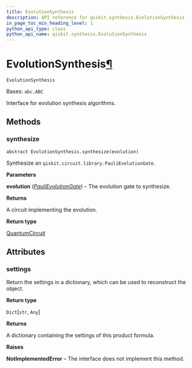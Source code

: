 ```yaml
---
title: EvolutionSynthesis
description: API reference for qiskit.synthesis.EvolutionSynthesis
in_page_toc_min_heading_level: 1
python_api_type: class
python_api_name: qiskit.synthesis.EvolutionSynthesis
---
```


# EvolutionSynthesis[¶](#evolutionsynthesis "Permalink to this headline")

<span id="qiskit.synthesis.EvolutionSynthesis" />

`EvolutionSynthesis`

Bases: `abc.ABC`

Interface for evolution synthesis algorithms.

## Methods

### synthesize

<span id="qiskit.synthesis.EvolutionSynthesis.synthesize" />

`abstract EvolutionSynthesis.synthesize(evolution)`

Synthesize an `qiskit.circuit.library.PauliEvolutionGate`.

**Parameters**

**evolution** ([*PauliEvolutionGate*](qiskit.circuit.library.PauliEvolutionGate "qiskit.circuit.library.PauliEvolutionGate")) – The evolution gate to synthesize.

**Returns**

A circuit implementing the evolution.

**Return type**

[QuantumCircuit](qiskit.circuit.QuantumCircuit "qiskit.circuit.QuantumCircuit")

## Attributes

<span id="qiskit.synthesis.EvolutionSynthesis.settings" />

### settings

Return the settings in a dictionary, which can be used to reconstruct the object.

**Return type**

`Dict`\[`str`, `Any`]

**Returns**

A dictionary containing the settings of this product formula.

**Raises**

**NotImplementedError** – The interface does not implement this method.


